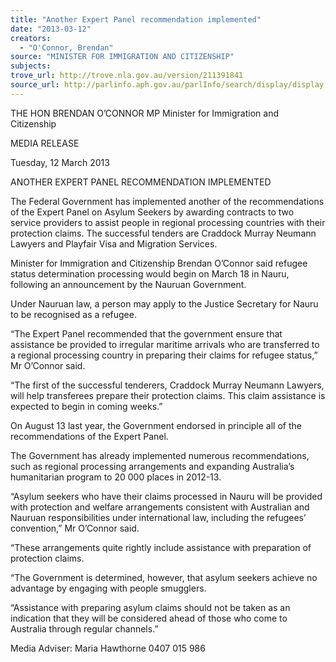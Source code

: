 ```yaml
---
title: "Another Expert Panel recommendation implemented"
date: "2013-03-12"
creators:
  - "O'Connor, Brendan"
source: "MINISTER FOR IMMIGRATION AND CITIZENSHIP"
subjects:
trove_url: http://trove.nla.gov.au/version/211391841
source_url: http://parlinfo.aph.gov.au/parlInfo/search/display/display.w3p;query=Id%3A%22media/pressrel/2294757%22
---
```


 THE HON BRENDAN O’CONNOR MP  Minister for Immigration and Citizenship   

 MEDIA RELEASE   

 Tuesday, 12 March 2013    

 ANOTHER EXPERT PANEL RECOMMENDATION IMPLEMENTED   

 The Federal Government has implemented another of the recommendations of the Expert Panel on  Asylum Seekers by awarding contracts to two service providers to assist people in regional  processing countries with their protection claims.  The successful tenders are Craddock Murray  Neumann Lawyers and Playfair Visa and Migration Services.   

 Minister for Immigration and Citizenship Brendan O’Connor said refugee status determination  processing would begin on March 18 in Nauru, following an announcement by the Nauruan  Government.    

 Under Nauruan law, a person may apply to the Justice Secretary for Nauru to be recognised as a  refugee.    

 “The Expert Panel recommended that the government ensure that assistance be provided to  irregular maritime arrivals who are transferred to a regional processing country in preparing their  claims for refugee status,” Mr O’Connor said.    

 “The first of the successful tenderers, Craddock Murray Neumann Lawyers, will help transferees  prepare their protection claims.  This claim assistance is expected to begin in coming weeks.”   

 On August 13 last year, the Government endorsed in principle all of the recommendations of the  Expert Panel.     

 The Government has already implemented numerous recommendations, such as regional processing  arrangements and expanding Australia’s humanitarian program to 20 000 places in 2012-13.   

 “Asylum seekers who have their claims processed in Nauru will be provided with protection and  welfare arrangements consistent with Australian and Nauruan responsibilities under international  law, including the refugees’ convention,” Mr O’Connor said.   

 “These arrangements quite rightly include assistance with preparation of protection claims.   

 “The Government is determined, however, that asylum seekers achieve no advantage by engaging  with people smugglers.   

 “Assistance with preparing asylum claims should not be taken as an indication that they will be  considered ahead of those who come to Australia through regular channels.”   

 

 Media Adviser:                 Maria Hawthorne 0407 015 986   

